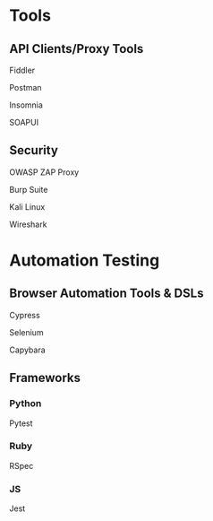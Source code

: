 # Tools


## API Clients/Proxy Tools

Fiddler

Postman

Insomnia

SOAPUI

## Security

OWASP ZAP Proxy

Burp Suite

Kali Linux

Wireshark

# Automation Testing 

## Browser Automation Tools & DSLs

Cypress

Selenium

Capybara

## Frameworks

### Python

Pytest

### Ruby

RSpec

### JS

Jest
